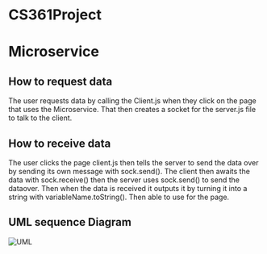 # CS361Project

# Microservice

## How to request data
The user requests data by calling the Client.js when they click on the page that uses the Microservice. That then creates a socket for the server.js file to talk to the client. 
## How to receive data
The user clicks the page client.js  then tells the server to send the data over by sending its own message with sock.send(). The client then awaits the data with sock.receive() then the server uses sock.send() to send the dataover. Then when the data is received it outputs it by turning it into a string with variableName.toString(). Then able to use for the page. 

## UML sequence Diagram
![UML](https://user-images.githubusercontent.com/110203117/199165853-32e64d5b-d691-4494-bd92-47ce09ed7d18.png)
